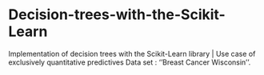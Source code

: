 # Decision-trees-with-the-Scikit-Learn
Implementation of decision trees with the Scikit-Learn library | Use case of exclusively quantitative predictives 
Data set : ‘’Breast Cancer Wisconsin’’.

